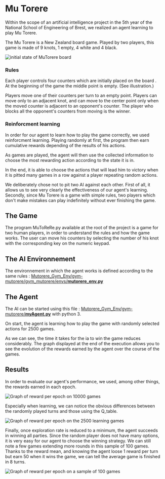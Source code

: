 # Mu Torere
Within the scope of an artificial intelligence project in the 5th year of the National School of Engineering of Brest, we realized an agent learning to play Mu Torere.

The Mu Torere is a New Zealand board game. Played by two players, this game is made of 9 knots, 1 empty, 4 white and 4 black.

![initial state of MuTorere board](https://upload.wikimedia.org/wikipedia/commons/thumb/5/5f/Mu_Torere.svg/langfr-1024px-Mu_Torere.svg.png=250x)
### Rules
Each player controls four counters which are initially placed on the board . At the beginning of the game the  middle point is empty. (See illustration.)

Players move one of their counters per turn to an empty point. Players can move only to an adjacent knot, and can move to the center point  only when the moved counter is adjacent to an opponent's counter. The player who blocks all the opponent's counters from moving is the winner.

### Reinforcment learning
In order for our agent to learn how to play the game correctly, we used reinforcment learning. Playing randomly at first, the program then earn cumulative rewards depending of the results of his actions.

As games are played, the agent will then use the collected information to choose the most rewarding action according to the state it is in.

In the end, it is able to choose the actions that will lead him to victory when it is pitted many games in a row against a player repeating random actions.

We deliberately chose not to pit two AI against each other. First of all, it allows us to see very clearly the effectiveness of our agent's learning. Secondly, since Mu Torere is a game with simple rules, two players which don't make mistakes can play indefinitely without ever finishing the game.

## The Game
The program MuToReRe.py available at the root of the project is a game for two human players, in order to understand the rules and how the game works. The user can move his counters by selecting the number of his knot with the corresponding key on the numeric keypad.

## The AI Environnement
The environnement in which the agent works is defined according to the same rules :  [Mutorere_Gym_Env/gym-mutorere/gym_mutorere/envs/**mutorere_env.py**](https://git.enib.fr/t6lepoit/mu-torere-reinforcement/-/tree/master/Mutorere_Gym_Env/gym-mutorere/gym_mutorere/envs)

## The Agent
The AI can be started using this file : [Mutorere_Gym_Env/gym-mutorere/**myAgent.py**](https://git.enib.fr/t6lepoit/mu-torere-reinforcement/-/tree/master/Mutorere_Gym_Env/gym-mutorere) with python 3.

On start, the agent is learning how to play the game with randomly selected actions for 2500 games.

As we can see, the time it takes for the ia to win the game reduces considerably. The graph displayed at the end of the execution allows you to see the evolution of the rewards earned by the agent over the course of the games.

## Results
In order to evaluate our agent's performance, we used, among other things, the rewards earned in each epoch.

![Graph of reward per epoch on 10000 games](https://git.enib.fr/t6lepoit/mu-torere-reinforcement/-/raw/master/images/grande_zone.png)

Especially when learning, we can notice the obvious differences between the randomly played turns and those using the Q_table.

![Graph of reward per epoch on the 2500 learning games](https://git.enib.fr/t6lepoit/mu-torere-reinforcement/-/raw/master/images/apprentissage.png)

Finally, once exploration rate is reduced to a minimum, the agent succeeds in winning all parties. Since the random player does not have many options, it is very easy for our agent to choose the winning strategy. We can still note a few games extending more rounds in this sample of 100 games. Thanks to the reward mean, and knowing the agent loose 1 reward per turn but earn 50 when it wins the game, we can tell the average game is finished in 8 turns.

![Graph of reward per epoch on a sample of 100 games](https://git.enib.fr/t6lepoit/mu-torere-reinforcement/-/raw/master/images/resultats.png)
